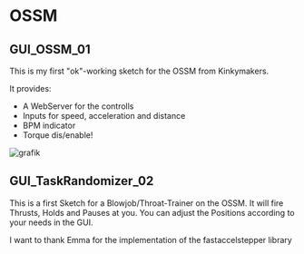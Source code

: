 # OSSM

## GUI_OSSM_01

This is my first "ok"-working sketch for the OSSM from Kinkymakers.

It provides:
- A WebServer for the controlls
- Inputs for speed, acceleration and distance
- BPM indicator
- Torque dis/enable!

![grafik](https://user-images.githubusercontent.com/82914483/128709424-b75aa553-e57b-44fa-990c-eb7ca740e040.png)




## GUI_TaskRandomizer_02

This is a first Sketch for a Blowjob/Throat-Trainer on the OSSM.
It will fire Thrusts, Holds and Pauses at you.
You can adjust the Positions according to your needs in the GUI.



I want to thank Emma for the implementation of the fastaccelstepper library
